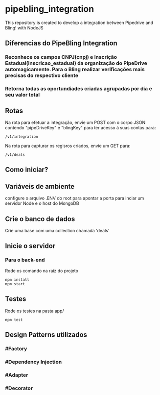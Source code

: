# pipebling_integration
This repository is created to develop a integration between Pipedrive and Bling! with NodeJS

## Diferencias do PipeBling Integration
### Reconhece os campos CNPJ(cnpj) e Inscrição Estadual(inscricao_estadual) da organização do PipeDrive automagicamente. Para o Bling realizar verificações mais precisas do respectivo cliente
### Retorna todas as oportundiades criadas agrupadas por dia e seu valor total

## Rotas
Na rota para efetuar a integração, envie um POST com o corpo JSON contendo "pipeDriveKey" e "blingKey" para ter acesso á suas contas para:
```
/v1/integration
```
Na rota para capturar os regisros criados, envie um GET para:
```
/v1/deals
```


## Como iniciar?

## Variáveis de ambiente 
configure o arquivo .ENV do root para apontar a porta para inciar um servidor Node e o host do MongoDB

## Crie o banco de dados
Crie uma base com uma collection chamada 'deals'

## Inicie o servidor
###  Para o back-end
Rode os comando na raiz do projeto
```
npm install
npm start
```

## Testes
Rode os testes na pasta app/
```
npm test
```

## Design Patterns utilizados
### #Factory
### #Dependency Injection
### #Adapter
### #Decorator
